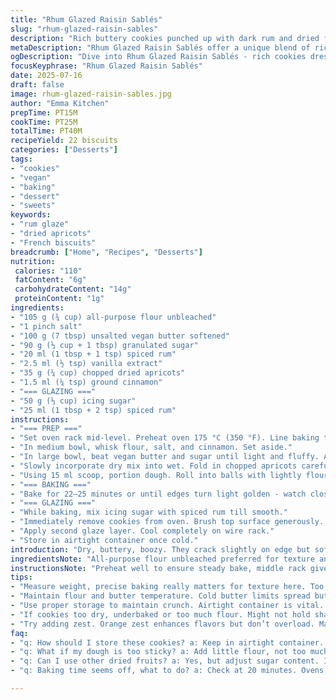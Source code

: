 ```yaml
---
title: "Rhum Glazed Raisin Sablés"
slug: "rhum-glazed-raisin-sables"
description: "Rich buttery cookies punched up with dark rum and dried fruit bits. Simple dry flour base blended into soft, malleable dough with golden sugar, rum essence, and vanilla. Baked just enough to be slightly browned. Sweet rum glaze brushes on hot cookies, twice done, sticky, shiny. Golden raisins replaced with chopped dried apricots, rum swapped for spiced rum for deeper notes, pinch of cinnamon added to dough. Timings tweaked slightly for perfect texture. No eggs, no nuts, lactose-free with slight butter swap. Hand-formed dough balls roll in flour. Baking sheet lined. Hot oven. Double glaze application. Cool fully before storing or nibbling."
metaDescription: "Rhum Glazed Raisin Sablés offer a unique blend of rich cookies with spiced rum and apricots. Enjoy buttery, flavorful delights everyone loves"
ogDescription: "Dive into Rhum Glazed Raisin Sablés - rich cookies dressed in a shiny spiced rum glaze. Perfect treat to impress and indulge in every occasion"
focusKeyphrase: "Rhum Glazed Raisin Sablés"
date: 2025-07-16
draft: false
image: rhum-glazed-raisin-sables.jpg
author: "Emma Kitchen"
prepTime: PT15M
cookTime: PT25M
totalTime: PT40M
recipeYield: 22 biscuits
categories: ["Desserts"]
tags:
- "cookies"
- "vegan"
- "baking"
- "dessert"
- "sweets"
keywords:
- "rum glaze"
- "dried apricots"
- "French biscuits"
breadcrumb: ["Home", "Recipes", "Desserts"]
nutrition: 
 calories: "110"
 fatContent: "6g"
 carbohydrateContent: "14g"
 proteinContent: "1g"
ingredients:
- "105 g (¾ cup) all-purpose flour unbleached"
- "1 pinch salt"
- "100 g (7 tbsp) unsalted vegan butter softened"
- "90 g (⅓ cup + 1 tbsp) granulated sugar"
- "20 ml (1 tbsp + 1 tsp) spiced rum"
- "2.5 ml (½ tsp) vanilla extract"
- "35 g (¼ cup) chopped dried apricots"
- "1.5 ml (¼ tsp) ground cinnamon"
- "=== GLAZING ==="
- "50 g (⅓ cup) icing sugar"
- "25 ml (1 tbsp + 2 tsp) spiced rum"
instructions:
- "=== PREP ==="
- "Set oven rack mid-level. Preheat oven 175 °C (350 °F). Line baking tray with parchment or silicone mat."
- "In medium bowl, whisk flour, salt, and cinnamon. Set aside."
- "In large bowl, beat vegan butter and sugar until light and fluffy. Add spiced rum and vanilla extract, mix well."
- "Slowly incorporate dry mix into wet. Fold in chopped apricots carefully."
- "Using 15 ml scoop, portion dough. Roll into balls with lightly floured palms. Place spaced on tray."
- "=== BAKING ==="
- "Bake for 22–25 minutes or until edges turn light golden - watch closely near end."
- "=== GLAZING ==="
- "While baking, mix icing sugar with spiced rum till smooth."
- "Immediately remove cookies from oven. Brush top surface generously. Let rest 10 minutes."
- "Apply second glaze layer. Cool completely on wire rack."
- "Store in airtight container once cold."
introduction: "Dry, buttery, boozy. They crack slightly on edge but soft inside. Apricots chopped, sweet little bursts, not raisins. Spiced rum—deep, warm, with a hint of clove and cinnamon—mixes better with cinnamon dusted in dry ingredients, adds complexity. Dough's sticky but manageable with hands floured enough. Scooping ice cream spoon works neat, keeps size small, uniform. No eggs, vegan butter stands in smooth, less creamy but close. Sugar pressed in coarse enough for caramelized baking edge. Double brushed with rum icing. Stickier, shinier, not too sweet. Wait fully cool or glazing slips off. Thin, crisp sucrée base, rum bite in aroma, golden in color, soft crumbs with chewy apricot pieces. Cookie plate or jar—gone fast."
ingredientsNote: "All-purpose flour unbleached preferred for texture and color; can use whole wheat for denser biscuit but changes chew. Vegan butter softens easier than regular butter when at room temp, keeps recipe lactose-free. Sugar amount adjusted down slightly to maintain balance with glaze sweetness. Spiced rum swap introduces warm notes over plain dark rum, good with cinnamon addition. Dried apricots add tang and chew different from raisins. Cinnamon optional but recommended; compliments spices in rum for subtle warmth. Icing sugar in glaze must be mixed until lump-free to get even coating. Measuring ingredients by weight helps precision since dough consistency critical; too wet results in spreading, too dry, crumbly biscuits."
instructionsNote: "Preheat well to ensure steady bake, middle rack gives even heat distribution to crisp edges but keep soft center. Mixing dry ingredients apart prevents pockets of salt or cinnamon clumps in dough. Cream vegan butter and sugar thoroughly to introduce air for texture. Fold flour carefully to not overwork gluten and keep tender crumb. Use ice cream scoop for uniform cookies; clean between scoops if dough sticks. Flour hands lightly for rolling balls to avoid dough sticking but avoid excess flour that dries dough. Baking time varies; check after 20 minutes, look for light golden edges, slightly soft centers for moistness. Remove promptly from hot baking sheet or risk burning under. Glaze while cookies warm to absorb better; two layers prevent soggy texture but give shine. Cooler on wire rack to dry and set glaze. Store airtight to keep crispness. Great with tea or afternoon pick-me-up."
tips:
- "Measure weight, precise baking really matters for texture here. Too much flour, the dough gets dry. Too little, the cookies spread. Use a kitchen scale. Recommended."
- "Maintain flour and butter temperature. Cold butter limits spread but not too cold. Softened works better. Room temp is key for mixing. Don't skip preheating oven."
- "Use proper storage to maintain crunch. Airtight container is vital. If you want soft cookies, keep tissues in. Just don’t mix soft and crunchy in same jar."
- "If cookies too dry, underbaked or too much flour. Might not hold shape while baking. If dough’s too sticky, flour hands. Roll just enough, avoid excess."
- "Try adding zest. Orange zest enhances flavors but don’t overload. Makes it fresh. A hint of nutmeg in glaze could surprise taste buds. Subtle warmth factor."
faq:
- "q: How should I store these cookies? a: Keep in airtight container. Room temp works best. Crispiness is key here. Fridge makes them softer, don’t do that."
- "q: What if my dough is too sticky? a: Add little flour, not too much. Roll with floured hands gently. Avoid overworking. Dough should be manageable, not too wet."
- "q: Can I use other dried fruits? a: Yes, but adjust sugar content. If using sweeter fruits, balance is key. Adds different texture too. Experiment, see what works."
- "q: Baking time seems off, what to do? a: Check at 20 minutes. Ovens vary, guidelines not definitive. Light golden edges, soft centers for right moisture. Watch closely."

---
```

